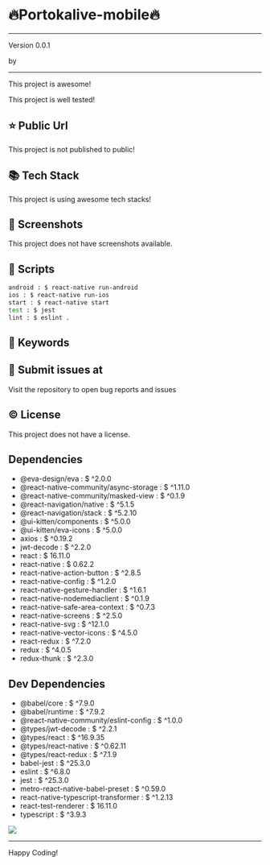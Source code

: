 # 🔥Portokalive-mobile🔥

****

<p>Version 0.0.1</p>
<p>by </p>

<hr/>
This project is awesome!

This project is well tested!

## ⭐ Public Url

This project is not published to public!

## 📚 Tech Stack

This project is using awesome tech stacks!

## 📸 Screenshots

This project does not have screenshots available.

## 📜 Scripts

```sh
android : $ react-native run-android
ios : $ react-native run-ios
start : $ react-native start
test : $ jest
lint : $ eslint .

```

## 🔑 Keywords



## 👾 Submit issues at

Visit the repository to open bug reports and issues

## ©️ License

This project does not have a license.

## Dependencies

 - @eva-design/eva : $ ^2.0.0
 - @react-native-community/async-storage : $ ^1.11.0
 - @react-native-community/masked-view : $ ^0.1.9
 - @react-navigation/native : $ ^5.1.5
 - @react-navigation/stack : $ ^5.2.10
 - @ui-kitten/components : $ ^5.0.0
 - @ui-kitten/eva-icons : $ ^5.0.0
 - axios : $ ^0.19.2
 - jwt-decode : $ ^2.2.0
 - react : $ 16.11.0
 - react-native : $ 0.62.2
 - react-native-action-button : $ ^2.8.5
 - react-native-config : $ ^1.2.0
 - react-native-gesture-handler : $ ^1.6.1
 - react-native-nodemediaclient : $ ^0.1.9
 - react-native-safe-area-context : $ ^0.7.3
 - react-native-screens : $ ^2.5.0
 - react-native-svg : $ ^12.1.0
 - react-native-vector-icons : $ ^4.5.0
 - react-redux : $ ^7.2.0
 - redux : $ ^4.0.5
 - redux-thunk : $ ^2.3.0


## Dev Dependencies

 - @babel/core : $ ^7.9.0
 - @babel/runtime : $ ^7.9.2
 - @react-native-community/eslint-config : $ ^1.0.0
 - @types/jwt-decode : $ ^2.2.1
 - @types/react : $ ^16.9.35
 - @types/react-native : $ ^0.62.11
 - @types/react-redux : $ ^7.1.9
 - babel-jest : $ ^25.3.0
 - eslint : $ ^6.8.0
 - jest : $ ^25.3.0
 - metro-react-native-babel-preset : $ ^0.59.0
 - react-native-typescript-transformer : $ ^1.2.13
 - react-test-renderer : $ 16.11.0
 - typescript : $ ^3.9.3


<img src="https://cdn.dribbble.com/users/2401141/screenshots/5487982/developers-gif-showcase.gif"/>

<hr/>
Happy Coding!
